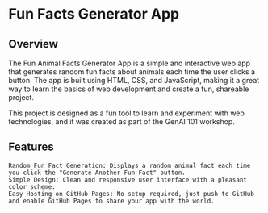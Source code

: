 # Fun Facts Generator App

## Overview

The Fun Animal Facts Generator App is a simple and interactive web app that generates random fun facts about animals each time the user clicks a button. The app is built using HTML, CSS, and JavaScript, making it a great way to learn the basics of web development and create a fun, shareable project.

This project is designed as a fun tool to learn and experiment with web technologies, and it was created as part of the GenAI 101 workshop.

## Features

    Random Fun Fact Generation: Displays a random animal fact each time you click the "Generate Another Fun Fact" button.
    Simple Design: Clean and responsive user interface with a pleasant color scheme.
    Easy Hosting on GitHub Pages: No setup required, just push to GitHub and enable GitHub Pages to share your app with the world.
